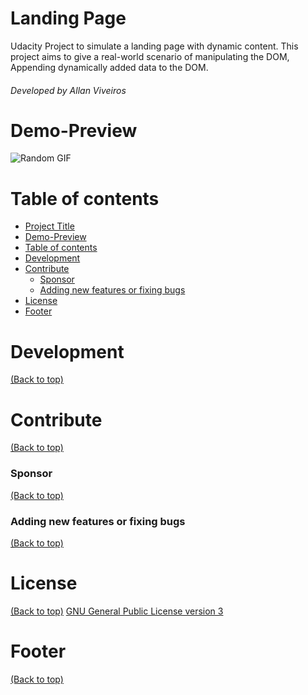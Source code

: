 # Landing Page
Udacity Project to simulate a landing page with dynamic content. This project aims to give a real-world scenario of manipulating the DOM, 
Appending dynamically added data to the DOM.

###### Developed by Allan Viveiros

# Demo-Preview
![Random GIF](https://media.giphy.com/media/ZVik7pBtu9dNS/giphy.gif)

# Table of contents
- [Project Title](#project-title)
- [Demo-Preview](#demo-preview)
- [Table of contents](#table-of-contents)
- [Development](#development)
- [Contribute](#contribute)
    - [Sponsor](#sponsor)
    - [Adding new features or fixing bugs](#adding-new-features-or-fixing-bugs)
- [License](#license)
- [Footer](#footer)

# Development
[(Back to top)](#table-of-contents)

# Contribute
[(Back to top)](#table-of-contents)

### Sponsor
[(Back to top)](#table-of-contents)

### Adding new features or fixing bugs
[(Back to top)](#table-of-contents)

# License
[(Back to top)](#table-of-contents)
[GNU General Public License version 3](https://opensource.org/licenses/GPL-3.0)

# Footer
[(Back to top)](#table-of-contents)
